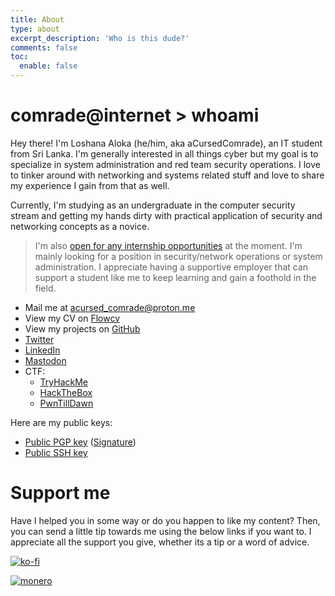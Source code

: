 ```yaml
---
title: About
type: about
excerpt_description: 'Who is this dude?'
comments: false
toc:
  enable: false
---
```

# comrade@internet > whoami

Hey there! I'm Loshana Aloka (he/him, aka aCursedComrade), an IT student from Sri Lanka. I'm generally interested in all things cyber but my goal is to specialize in system administration and red team security operations. I love to tinker around with networking and systems related stuff and love to share my experience I gain from that as well.

Currently, I'm studying as an undergraduate in the computer security stream and getting my hands dirty with practical application of security and networking concepts as a novice.

> I'm also [open for any internship opportunities](https://flowcv.com/resume/mmvk34il0j) at the moment. I'm mainly looking for a position in security/network operations or system administration. I appreciate having a supportive employer that can support a student like me to keep learning and gain a foothold in the field.

- Mail me at [acursed_comrade@proton.me](mailto:acursed_comrade@proton.me)
- View my CV on [Flowcv](https://flowcv.com/resume/mmvk34il0j)
- View my projects on [GitHub](https://github.com/aCursedComrade)
- [Twitter](https://twitter.com/aCursed_Comrade)
- [LinkedIn](https://www.linkedin.com/in/loshana-aloka/)
- [Mastodon](https://infosec.exchange/@acursedcomrade)
- CTF:
  - [TryHackMe](https://tryhackme.com/p/aCursedComrade)
  - [HackTheBox](https://app.hackthebox.com/profile/719962)
  - [PwnTillDawn](https://online.pwntilldawn.com/Achievements/3351)

Here are my public keys:

- [Public PGP key](/public_key.asc) ([Signature](/public_key.asc.sig))
- [Public SSH key](/ssh.pub)

# Support me

Have I helped you in some way or do you happen to like my content? Then, you can send a little tip towards me using the below links if you want to. I appreciate all the support you give, whether its a tip or a word of advice.

[![ko-fi](https://ko-fi.com/img/githubbutton_sm.svg)](https://ko-fi.com/L4L1LO1CI)

[![monero](https://img.shields.io/badge/Monero-Trocador-blue?style=flat&logo=monero)](https://trocador.app/anonpay/?ticker_to=xmr&network_to=Mainnet&address=84y7YtrP4xTMGBMKfy4EcgF3woKLzxK9GFamBsWsAN9gPoH6eVsDbcfSnA5CeXUaHBGBJYtu6JpLcQWsd89bJdExPbgg3qq&donation=True&simple_mode=True&name=Loshana+Aloka&description=Thanks+for+the+tip%21&email=acursed_comrade@proton.me&ref=OcWCE4CwFy&ticker_from=xmr&network_from=Mainnet&bgcolor=True)
